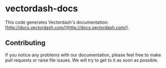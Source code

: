 # vectordash-docs

This code generates Vectordash's documentation: [http://docs.vectordash.com/](http://docs.vectordash.com/).

## Contributing
If you notice any problems with our documentation, please feel free to make pull requests or raise file issues. We will try to get to it as soon as possible.
